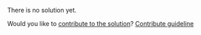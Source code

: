 
There is no solution yet.

Would you like to [contribute to the solution](https://github.com/BFEdev/BFE.dev-solutions/blob/main/question/tell-me-a-time-you-motivated-yourself-and-your-team-members_en.md)? [Contribute guideline](https://github.com/BFEdev/BFE.dev-solutions#how-to-contribute)
